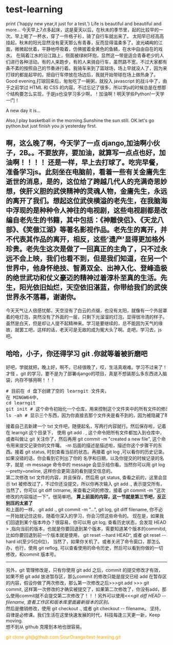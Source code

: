 # test-learning
print ('happy new year,it just for a test.')
Life is beautiful and beautiful and more...
今天早上7点多起床，这是夏天以后，在秋末的季节里，起的比较早的一次。早上喝了一杯水，穿了一件格子衫，骑了自行车就出来了。
太阳早已经高高挂起，秋末的阳光显然没有夏天那么有青春，反而显得温柔多了。波光嶙峋的江面，微微起伏着，平静地呼吸着，仿佛披着金黄色的鱼鳞，在水中自由自在的戏水。
在隔着江水的沿江路上，侧面被绿树环抱，显然这一带是适合青春老少的人们进行各种活动。有的人来跑步，有的人来骑自行车，虽然路不宽，不过大家都有条不紊的按照自己的节奏进行着。我骑车来到了篮球场，场上早就没人了，因为来打球的都是起早的。把自行车停放在场边后，我就开始带球在场上做热身了。
Good evening,打球回来后，匆匆吃了一碗粥，就投入 javascript 的战斗中了，由于之前学过 HTML 和 CSS 的内容，不过忘记了很多，所以学js的时候总是在想那个结构要怎么实现，于是js也没学习多少啊，！加油啊！明天学些Python!一天学一门！

A new day it is...

Also,I play basketball in the morning.Sunshine the sun still.
OK.let's go python.but just finish you js yesterday first.

啊，这么晚了啊，今天学了一点 django,加油啊小伙子，2B。。不要放弃，要加油，就算写一点点也好，加油啊！！！！
还是一样，早上去打球了。吃完早餐，准备学习js。此刻坐在电脑前，看着一些有关金庸先生逝世的消息，是的，这位给了跨越几代人的充满奇思妙想，侠肝义胆的武侠精神的灵魂人物，金庸先生，永远的离开了我们。想起这位武侠横溢的老先生，在我脑海中浮现的是种种令人神往的电视剧，这些电视剧都是改编自老先生的书籍，其中包括：《神雕侠侣》、《天龙八部》、《笑傲江湖》等著名影视作品。老先生的离开，并不代表其作品的离开，相反，这些'遗产'显得更加格外珍贵。老先生这次是做了一回真正的主角了，只不过永远不会上映，我们也看不到，但是我们知道，在另一个世界中，他身怀绝技、智勇双全、出神入化、登峰造极的绝世武功和仗义豪迈的精神过着淳朴至真的生活。先生，阳光依旧灿烂，天空依旧湛蓝，你带给我们的武侠世界永不落幕，谢谢你。
-----

今天天气让人倍感忧郁，天空没有了白云的点缀，也没有太阳，就像有一个外层罩着的电灯泡，突然没有了外面的一层，只剩下光溜溜的灯泡，显得很冷清的样子。虽然是白天，但是却让人提不起精神来。学习是要继续的，总不能因为天气的缘故，就罢工吧，这样的话，老天可是无故的成为冤大头了啊。走吧，学习去，js吧。

## 哈哈，小子，你还得学习 git .你就等着被折磨吧
好吧，学就就把，晚上好，啊不，已经很晚了，哎，生活真艰难。学习不过来了！才怪
。git 的学习，要不是为了部署django的项目，真是不想装那么多东西进入脑袋，内存不够用啊！！！
<pre>
# 目前在 d 盘下创建了空的 learngit 文件夹，
在 MINGW64中，
cd learngit
git init # 这个命令初始化一个仓库，用来控制这个文件夹中的所有文件的修改啊什么什么的
ls -ah # 显示三个东西，因为你直接去那个文件夹是看不到的，因为被隐藏了啊！！！
</pre>
接着自己去新建一个 txt 文件吧，随便起名，写两行内容就行。然后保存啦，记着在 learngit 这个目录下， 使用 git add . , 这个命令把所有文件都加入到仓库中，或者叫做让 git 关注你了，然后再用  git commit -m "created a new file", 这个命令用来提交记录你的文件囖。 -m 后面的描述是描述啦，描述你这个步骤干的东西。接着 git status, 时刻查看当前的状态。再接着 git log ,可以看你的历史记录。如果没错的话，你会看到它列出了你的 名字和日期，以及你提交的时候记录的名字，就是 -m message 命令中的 message 会显示给你看。当然你可以用 git log --pretty=oneline, 这样你会更简洁的看到提交信息的。<br>
第二次修改 txt 文件的内容，并且保存，然后用 git status, 查看之前的，这里会显示 txt 被修改过了，不过你还没提交，所以你再次输入 git add ., 表示提交所有， 当然了，你可以 git diff txtname, 来查看之间的修改，接着 git commit -m "这次修改的内容描述一下"。很简单吧。
<strong>算上前面的内容，这一节就是第三节吧，反正别压的太紧了</strong><br>
和上面的一样， git add ., git commit -m "...", git log, git diff filename, 你不必一开始就记住这些，随着你深入的学习，你会习惯这些命令的。
现在是，如果我们回退到某个版本咋办？很容易，你可以用 git log, 查看历史状态，会发现 HEAD > ,指向当前的版本，也就是你要回退到某个版本，需要知道某个版本的commitid,比如你要回退到前一个版本就是使用， git reset --hard HEAD^, 或者 git reset --hard id(至少5位6位)， 当然了，如果你关机了。或者关闭了命令窗口，那怎么办，也行，使用 git reflog, 可以查看使用的命令历史，然后可以看到你做的一切修改，和commit 版本号。<br>
<hr>
另外，git 管理修改是，只有你使用 git add 之后，commit 的提交修改才有效，如果不把 git add 放进暂存区，那么commit 的修改只能是提交已经 add 在暂存区的内容，假设你做了两次修改，那么第一次修改之后>>>git add >>> git commit, 这样第一次修改的才确实被提交了，如果第二次修改了，你没有add，那么使用commit就不会提交第二次修改了！！！另外可以使用<<<<em>git diff HEAD -- filename, 查看工作区和版本库里面最新版本的区别。</em>
<br>然后是撤销修改，使用 git checkout ., 或者 git checkout -- filename。
坚持，自律是必修课。我们生活在这里快速发展的时代，科技每逢三天更一新，Keep moving.<br>
想不到从 github 克隆到本地也很容易。 <p style="color:orange;">git clone git@github.com:SourOrange/test-learning.git</p>
